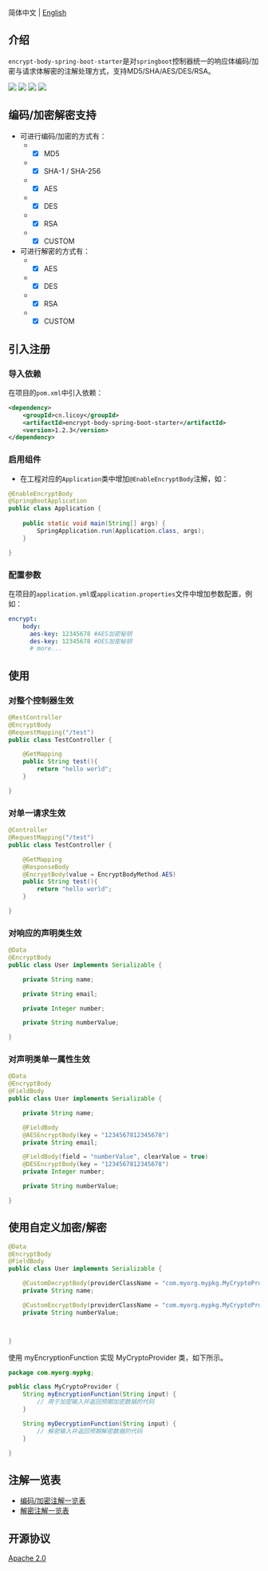 简体中文 | [English](./README_EN.md)
## 介绍
`encrypt-body-spring-boot-starter`是对`springboot`控制器统一的响应体编码/加密与请求体解密的注解处理方式，支持MD5/SHA/AES/DES/RSA。

 [![](https://img.shields.io/github/release/Licoy/encrypt-body-spring-boot-starter.svg)]()
 [![](https://img.shields.io/github/issues/Licoy/encrypt-body-spring-boot-starter.svg)]()
 [![](https://img.shields.io/github/issues-pr/Licoy/encrypt-body-spring-boot-starter.svg)]()
 [![](https://img.shields.io/badge/author-Licoy-ff69b4.svg)]()
## 编码/加密解密支持
- 可进行编码/加密的方式有：
    - - [x] MD5
    - - [x] SHA-1 / SHA-256
    - - [x] AES
    - - [x] DES
    - - [x] RSA
    - - [x] CUSTOM
    
- 可进行解密的方式有：
    - - [x] AES
    - - [x] DES
    - - [x] RSA
    - - [x] CUSTOM
## 引入注册
### 导入依赖
在项目的`pom.xml`中引入依赖：
```xml
<dependency>
    <groupId>cn.licoy</groupId>
    <artifactId>encrypt-body-spring-boot-starter</artifactId>
    <version>1.2.3</version>
</dependency>
```
### 启用组件
- 在工程对应的`Application`类中增加`@EnableEncryptBody`注解，如：
```java
@EnableEncryptBody
@SpringBootApplication
public class Application {
    
    public static void main(String[] args) {
        SpringApplication.run(Application.class, args);
    }

}
```
### 配置参数
在项目的`application.yml`或`application.properties`文件中增加参数配置，例如：
```yaml
encrypt:  
    body:
      aes-key: 12345678 #AES加密秘钥
      des-key: 12345678 #DES加密秘钥
      # more...
```
## 使用
### 对整个控制器生效
```java
@RestController
@EncryptBody
@RequestMapping("/test")
public class TestController {

    @GetMapping
    public String test(){
        return "hello world";
    }

}
```
### 对单一请求生效
```java
@Controller
@RequestMapping("/test")
public class TestController {

    @GetMapping
    @ResponseBody
    @EncryptBody(value = EncryptBodyMethod.AES)
    public String test(){
        return "hello world";
    }

}
```
### 对响应的声明类生效
```java
@Data
@EncryptBody
public class User implements Serializable {

    private String name;

    private String email;

    private Integer number;

    private String numberValue;

}
```
### 对声明类单一属性生效
```java
@Data
@EncryptBody
@FieldBody
public class User implements Serializable {

    private String name;

    @FieldBody
    @AESEncryptBody(key = "1234567812345678")
    private String email;

    @FieldBody(field = "numberValue", clearValue = true)
    @DESEncryptBody(key = "1234567812345678")
    private Integer number;

    private String numberValue;

}
```

## 使用自定义加密/解密
````java
@Data
@EncryptBody
@FieldBody
public class User implements Serializable {

    @CustomDecryptBody(providerClassName = "com.myorg.mypkg.MyCryptoProvider", decryptMethodName = "myDecryptionFunction")
    private String name;

    @CustomEncryptBody(providerClassName = "com.myorg.mypkg.MyCryptoProvider", encryptMethodName = "myEncryptionFunction")
    private String numberValue;



}
````

使用 myEncryptionFunction 实现 MyCryptoProvider 类，如下所示。
```java
package com.myorg.mypkg;

public class MyCryptoProvider {
    String myEncryptionFunction(String input) {
        // 用于加密输入并返回预期加密数据的代码
    }

    String myDecryptionFunction(String input) {
        // 解密输入并返回预期解密数据的代码
    }

}
```

## 注解一览表
- [编码/加密注解一览表](https://github.com/Licoy/encrypt-body-spring-boot-starter/wiki/加密注解一览表)
- [解密注解一览表](https://github.com/Licoy/encrypt-body-spring-boot-starter/wiki/解密注解一览表)
## 开源协议
[Apache 2.0](/LICENSE)
